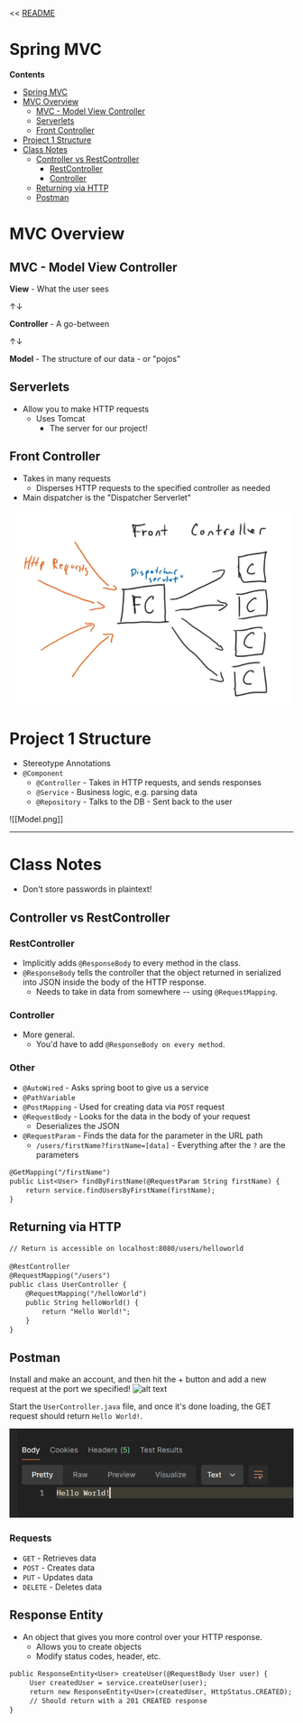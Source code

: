 << [README](./README.md)

# Spring MVC

**Contents**
- [Spring MVC](#spring-mvc)
- [MVC Overview](#mvc-overview)
  - [MVC - Model View Controller](#mvc---model-view-controller)
  - [Serverlets](#serverlets)
  - [Front Controller](#front-controller)
- [Project 1 Structure](#project-1-structure)
- [Class Notes](#class-notes)
  - [Controller vs RestController](#controller-vs-restcontroller)
    - [RestController](#restcontroller)
    - [Controller](#controller)
  - [Returning via HTTP](#returning-via-http)
  - [Postman](#postman)

# MVC Overview

## MVC - Model View Controller

**View** - What the user sees

↑↓

**Controller** - A go-between

↑↓

**Model** - The structure of our data - or "pojos"

## Serverlets

 - Allow you to make HTTP requests
   - Uses Tomcat
     - The server for our project!

## Front Controller

 - Takes in many requests
   - Disperses HTTP requests to the specified controller as needed
 - Main dispatcher is the "Dispatcher Serverlet"

![alt text](<Images/Front Controller.png>)

# Project 1 Structure
 - Stereotype Annotations
 - `@Component`
   - `@Controller` - Takes in HTTP requests, and sends responses
   - `@Service` - Business logic, e.g. parsing data
   - `@Repository` - Talks to the DB - Sent back to the user

![[Model.png]]

---

# Class Notes

 - Don't store passwords in plaintext!

## Controller vs RestController

### RestController
 - Implicitly adds `@ResponseBody` to every method in the class.
 - `@ResponseBody` tells the controller that the object returned in serialized into JSON inside the body of the HTTP response.
	 - Needs to take in data from somewhere -- using `@RequestMapping`.

### Controller
 - More general.
	 - You'd have to add `@ResponseBody on every method`.

### Other
 - `@AutoWired` - Asks spring boot to give us a service
 - `@PathVariable` 
 - `@PostMapping` - Used for creating data via `POST` request
 - `@RequestBody` - Looks for the data in the body of your request
	 - Deserializes the JSON
 - `@RequestParam` - Finds the data for the parameter in the URL path
	 - `/users/firstName?firstName=[data]` - Everything after the `?` are the parameters
```
@GetMapping("/firstName")
public List<User> findByFirstName(@RequestParam String firstName) {
    return service.findUsersByFirstName(firstName);
}
```

## Returning via HTTP
```
// Return is accessible on localhost:8080/users/helloworld

@RestController
@RequestMapping("/users")
public class UserController {
    @RequestMapping("/helloWorld")
    public String helloWorld() {
        return "Hello World!";
    }
}
```

## Postman

Install and make an account, and then hit the + button and add a new request at the port we specified!
![alt text](<PostMan.png>)

Start the `UserController.java` file, and once it's done loading, the GET request should return `Hello World!`.

![](Images/Postman%20Result.png)

### Requests
 - `GET` - Retrieves data
 - `POST` - Creates data
 - `PUT` - Updates data
 - `DELETE` - Deletes data

## Response Entity
 - An object that gives you more control over your HTTP response.
	 - Allows you to create objects
	 - Modify status codes, header, etc.

```
public ResponseEntity<User> createUser(@RequestBody User user) {
     User createdUser = service.createUser(user);
     return new ResponseEntity<User>(createdUser, HttpStatus.CREATED);
     // Should return with a 201 CREATED response
}
```

